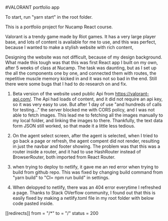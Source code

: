 #VALORANT portfolio app

To start, run "yarn start" in the root folder.

This is a portfoiio project for Nucamp React course.

Valorant is a trendy game made by Riot games. It has a very large player base, and lots of content is available for me to use, and this was perfect, because I wanted to make a stylish website with rich content, 

Designing the website was not difficult, because of my design background. What made this tough was that this was first React app I built on my own, after 5 weeks of class at Nucamp. The task was daunting, but as I set up the all the components one by one, and connected them with routes, the repetitive muscle memory kicked in and it was not so bad in the end. Still there were some bugs that I had to do research on and fix.

1. Beta version of the website used public Api from https://valorant-api.com/. The Api had loads of content, and it did not require an api key, so it was very easy to use. But after 1 day of use "and hundreds of calls for testing..." the server blocked me with CORS policy, and I was not able to fetch images. This lead me to fetching all the images manually to my local folder, and linking the images to there. Thankfully, the text data form JSON still worked, so that made it a little less tedious.

2. On the agent select screen, after the agent is selected, when I tried to go back a page or refresh, the agent compent did not render, resulting in just the navbar and footer showing. The problem was that this was a router inside a router, and it had to use HashRouter instead of BrowserRouter, both imported from React Router.

3. when trying to deploy to netlify, it gave me an red error when trying to build from github repo. This was fixed by changing build command from "yarn build" to "CI= npm run build" in settings.

4. When delopyed to netlify, there was an 404 error everytime I refreshed a page. Thanks to Stack OVerflow community, I found out that this is easily fixed by making a netlify.toml file in my root folder with below code pasted inside.

[[redirects]]
  from = "/*"
  to = "/"
  status = 200


